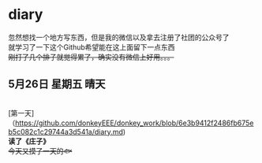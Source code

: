 # diary
忽然想找一个地方写东西，但是我的微信以及拿去注册了社团的公众号了
<br>
就学习了一下这个Github希望能在这上面留下一点东西
<br>
~~刚打了几个排子就觉得累了，确实没有微信上好用。。。~~
<br>
## 5月26日 星期五 晴天
<br>[第一天]（https://github.com/donkeyEEE/donkey_work/blob/6e3b9412f2486fb675eb5c082c1c29744a3d541a/diary.md)
<br>
**读了《庄子》**
<br>
~~今天又摸了一天的🐟~~
<br>


